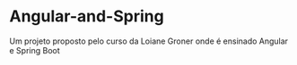 # Angular-and-Spring
 Um projeto proposto pelo curso da Loiane Groner onde é ensinado Angular e Spring Boot
